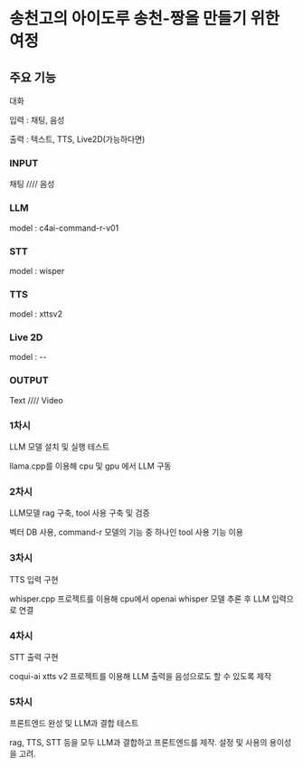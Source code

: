 # 송천고의 아이도루 송천-짱을 만들기 위한 여정


## 주요 기능

대화 

입력 : 채팅, 음성

출력 : 텍스트, TTS, Live2D(가능하다면)


### INPUT
채팅 //// 음성

### LLM

model : c4ai-command-r-v01

### STT

model : wisper

### TTS

model : xttsv2

### Live 2D

model : --

### OUTPUT

Text //// Video

### 1차시
LLM 모델 설치 및 실행 테스트

llama.cpp를 이용해 cpu 및 gpu 에서 LLM 구동

### 2차시 
LLM모델 rag 구축, tool 사용 구축 및 검증

벡터 DB 사용, command-r 모델의 기능 중 하나인 tool 사용 기능 이용

### 3차시
TTS 입력 구현

whisper.cpp 프로젝트를 이용해 cpu에서 openai whisper 모델 추론 후 LLM 입력으로 연결

### 4차시
STT 출력 구현

coqui-ai xtts v2 프로젝트를 이용해 LLM 출력을 음성으로도 할 수 있도록 제작

### 5차시
프론트엔드 완성 및 LLM과 결합 테스트

rag, TTS, STT 등을 모두 LLM과 결합하고 프론트엔드를 제작. 설정 및 사용의 용이성을 고려.